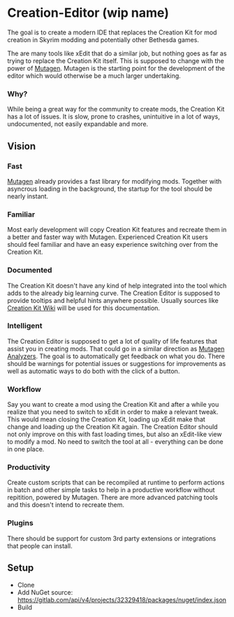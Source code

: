 # Creation-Editor (wip name)
The goal is to create a modern IDE that replaces the Creation Kit for mod creation in Skyrim modding and potentially other Bethesda games.

The are many tools like xEdit that do a similar job, but nothing goes as far as trying to replace the Creation Kit itself. This is supposed to change with the power of [Mutagen](https://github.com/Mutagen-Modding/Mutagen "Mutagen"). Mutagen is the starting point for the development of the editor which would otherwise be a much larger undertaking.

### Why?
While being a great way for the community to create mods, the Creation Kit has a lot of issues. It is slow, prone to crashes, unintuitive in a lot of ways, undocumented, not easily expandable and more.

## Vision

### Fast
[Mutagen](https://github.com/Mutagen-Modding/Mutagen "Mutagen") already provides a fast library for modifying mods. Together with asyncrous loading in the background, the startup for the tool should be nearly instant.

### Familiar
Most early development will copy Creation Kit features and recreate them in a better and faster way with Mutagen. Experienced Creation Kit users should feel familiar and have an easy experience switching over from the Creation Kit.

### Documented
The Creation Kit doesn\'t have any kind of help integrated into the tool which adds to the already big learning curve. The Creation Editor is supposed to provide tooltips and helpful hints anywhere possible. Usually sources like [Creation Kit Wiki](https://ck.uesp.net "Creation Kit Wiki") will be used for this documentation.

### Intelligent
The Creation Editor is supposed to get a lot of quality of life features that assist you in creating mods. That could go in a similar direction as [Mutagen Analyzers](http://https://github.com/Mutagen-Modding/Mutagen.Bethesda.Analyzers "Mutagen Analyzers"). The goal is to automatically get feedback on what you do. There should be warnings for potential issues or suggestions for improvements as well as automatic ways to do both with the click of a button.

### Workflow
Say you want to create a mod using the Creation Kit and after a while you realize that you need to switch to xEdit in order to make a relevant tweak. This would mean closing the Creation Kit, loading up xEdit make that change and loading up the Creation Kit again. The Creation Editor should not only improve on this with fast loading times, but also an xEdit-like view to modify a mod. No need to switch the tool at all - everything can be done in one place.

### Productivity
Create custom scripts that can be recompiled at runtime to perform actions in batch and other simple tasks to help in a productive workflow without repitition, powered by Mutagen. There are more advanced patching tools and this doesn\'t intend to recreate them.

### Plugins
There should be support for custom 3rd party extensions or integrations that people can install.

## Setup
- Clone
- Add NuGet source: https://gitlab.com/api/v4/projects/32329418/packages/nuget/index.json
- Build
